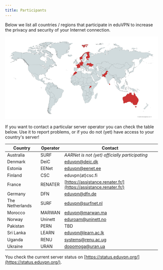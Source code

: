 ```yaml
---
title: Participants
---
```


Below we list all countries / regions that participate in eduVPN to increase 
the privacy and security of your Internet connection.

![eduVPN map](img/eduvpn_map.png)

If you want to contact a particular server operator you can check the table 
below. Use it to report problems, or if you do not (yet) have access to your 
country's server!

Country         | Operator | Contact 
--------------- | -------- | ----------------------------------------------------------------
Australia       | SURF     | _AARNet is not (yet) officially participating_
Denmark         | DeiC     | [eduvpn@deic.dk](mailto:eduvpn@deic.dk)
Estonia         | EENet    | [eduvpn@eenet.ee](mailto:eduvpn@eenet.ee)
Finland         | CSC      | eduvpn(at)csc.fi
France          | RENATER  | [https://assistance.renater.fr/](https://assistance.renater.fr/)
Germany         | DFN      | [eduvpn@dfn.de](mailto:eduvpn@dfn.de)
The Netherlands | SURF     | [eduvpn@surfnet.nl](mailto:eduvpn@surfnet.nl)
Morocco         | MARWAN   | [eduvpn@marwan.ma](mailto:eduvpn@marwan.ma)
Norway          | Uninett  | [eduroam@uninett.no](eduroam@uninett.no)
Pakistan        | PERN     | TBD
Sri Lanka       | LEARN    | [eduvpn@learn.ac.lk](mailto:eduvpn@learn.ac.lk)
Uganda          | RENU     | [systems@renu.ac.ug](mailto:systems@renu.ac.ug)
Ukraine         | URAN     | [dopomoga@uran.ua](mailto:dopomoga@uran.ua)

You check the current server status on [https://status.eduvpn.org/](https://status.eduvpn.org/).
